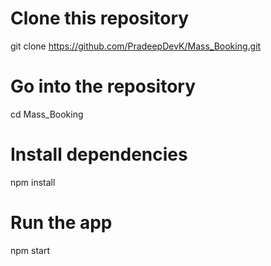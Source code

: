 # Clone this repository
git clone https://github.com/PradeepDevK/Mass_Booking.git
# Go into the repository
cd Mass_Booking
# Install dependencies
npm install
# Run the app
npm start